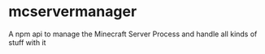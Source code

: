 # mcservermanager
A npm api to manage the Minecraft Server Process and handle all kinds of stuff with it 
